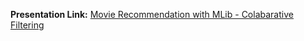 
**Presentation Link:**
[Movie Recommendation with MLib - Colabarative Filtering](https://docs.google.com/presentation/d/1hHPthH_E6TzjCyknLORaDIyG_aFvpDZbe6kQzfv3Eag/edit?usp=sharing "Movie Recommendation with MLib - Colabarative Filtering")


